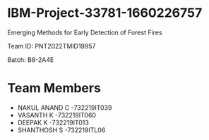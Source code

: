 # IBM-Project-33781-1660226757
Emerging Methods for Early Detection of Forest Fires

Team ID: PNT2022TMID19957

Batch: B8-2A4E



# Team Members
 * NAKUL ANAND C -732219IT039
 * VASANTH K     -732219IT060
 * DEEPAK K      -732219IT013
 * SHANTHOSH S   -732219ITL06
